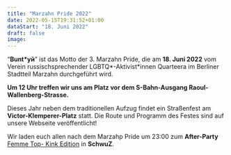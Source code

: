 ```yaml
---
title: "Marzahn Pride 2022"
date: 2022-05-15T19:31:52+01:00
dataStart: "18. Juni 2022"
draft: false
image:
---
```


“**Bunt\*уй**” ist das Motto der 3. Marzahn Pride, die am **18. Juni 2022** vom Verein russischsprechender LGBTQ\*-Aktivist\*innen Quarteera im Berliner Stadtteil Marzahn durchgeführt wird.

**Um 12 Uhr treffen wir uns am Platz vor dem S-Bahn-Ausgang Raoul-Wallenberg-Strasse.**

Dieses Jahr neben dem traditionellen Aufzug findet ein Straßenfest am **Victor-Klemperer-Platz** statt. Die Route und Programm des Festes sind auf unsere Webseite veröffentlicht!

Wir laden euch allen nach dem Marzahp Pride um 23:00 zum **After-Party** [Femme Top- Kink Edition](https://www.schwuz.de/event/femme-top/) in **SchwuZ**.